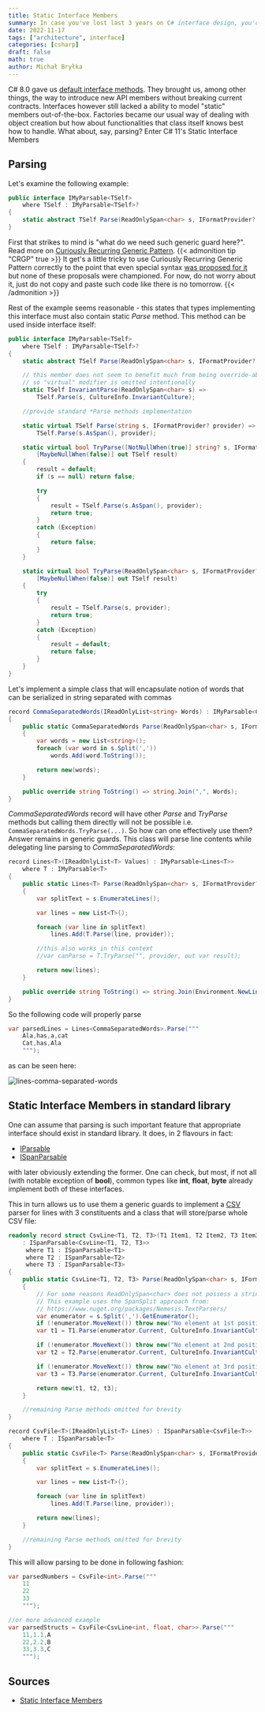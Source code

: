 ```yaml
---
title: Static Interface Members
summary: In case you've lost last 3 years on C# interface design, you'd better catch up before asking classic "abstract class vs interface" on next job interview. Things have changed. Thankfully, for the better   
date: 2022-11-17
tags: ["architecture", interface]
categories: [csharp]
draft: false
math: true
author: Michał Bryłka
---
```


C# 8.0 gave us [default interface methods](https://learn.microsoft.com/en-us/dotnet/csharp/language-reference/proposals/csharp-8.0/default-interface-methods). They brought us, among other things, the way to introduce new API members without breaking current contracts. Interfaces however still lacked a ability to model "static" members out-of-the-box. Factories became our usual way of dealing with object creation but how about functionalities that class itself knows best how to handle. What about, say, parsing? Enter C# 11's Static Interface Members

## Parsing
Let's examine the following example:
``` csharp
public interface IMyParsable<TSelf>
    where TSelf : IMyParsable<TSelf>?
{
    static abstract TSelf Parse(ReadOnlySpan<char> s, IFormatProvider? provider);
}        
```
First that strikes to mind is "what do we need such generic guard here?". Read more on [Curiously Recurring Generic Pattern](https://blog.stephencleary.com/2022/09/modern-csharp-techniques-1-curiously-recurring-generic-pattern.html). 
{{< admonition tip "CRGP" true >}}
It get's a little tricky to use Curiously Recurring Generic Pattern correctly to the point that even special syntax [was proposed for it](https://github.com/dotnet/csharplang/issues/4436#issuecomment-896981841) but none of these proposals were championed. For now, do not worry about it, just do not copy and paste such code like there is no tomorrow. 
{{< /admonition >}}

Rest of the example seems reasonable - this states that types implementing this interface must also contain static _Parse_ method. This method can be used inside interface itself:

``` csharp
public interface IMyParsable<TSelf>
    where TSelf : IMyParsable<TSelf>?
{
    static abstract TSelf Parse(ReadOnlySpan<char> s, IFormatProvider? provider); //provide implementation in implementing types 

    // this member does not seem to benefit much from being override-able 
    // so "virtual" modifier is omitted intentionally
    static TSelf InvariantParse(ReadOnlySpan<char> s) => 
        TSelf.Parse(s, CultureInfo.InvariantCulture);  

    //provide standard *Parse methods implementation 

    static virtual TSelf Parse(string s, IFormatProvider? provider) =>
        TSelf.Parse(s.AsSpan(), provider);

    static virtual bool TryParse([NotNullWhen(true)] string? s, IFormatProvider? provider, 
        [MaybeNullWhen(false)] out TSelf result)
    {
        result = default;
        if (s == null) return false;

        try
        {
            result = TSelf.Parse(s.AsSpan(), provider);
            return true;
        }
        catch (Exception)
        {
            return false;
        }
    }

    static virtual bool TryParse(ReadOnlySpan<char> s, IFormatProvider? provider, 
        [MaybeNullWhen(false)] out TSelf result)
    {
        try
        {
            result = TSelf.Parse(s, provider);
            return true;
        }
        catch (Exception)
        {
            result = default;
            return false;
        }
    }
}       
```


Let's implement a simple class that will encapsulate notion of words that can be serialized in string separated with commas

``` csharp
record CommaSeparatedWords(IReadOnlyList<string> Words) : IMyParsable<CommaSeparatedWords>
{
    public static CommaSeparatedWords Parse(ReadOnlySpan<char> s, IFormatProvider? provider)
    {
        var words = new List<string>();
        foreach (var word in s.Split(','))
            words.Add(word.ToString());

        return new(words);
    }

    public override string ToString() => string.Join(",", Words);
}
``` 

_CommaSeparatedWords_ record will have other _Parse_ and _TryParse_ methods but calling them directly will not be possible i.e. `CommaSeparatedWords.TryParse(...)`. So how can one effectively use them? Answer remains in generic guards. This class will parse line contents while delegating line parsing to _CommaSeparatedWords_:

``` csharp
record Lines<T>(IReadOnlyList<T> Values) : IMyParsable<Lines<T>>
    where T : IMyParsable<T>
{
    public static Lines<T> Parse(ReadOnlySpan<char> s, IFormatProvider? provider = null)
    {
        var splitText = s.EnumerateLines(); 

        var lines = new List<T>();

        foreach (var line in splitText)
            lines.Add(T.Parse(line, provider));

        //this also works in this context
        //var canParse = T.TryParse("", provider, out var result);

        return new(lines);
    }

    public override string ToString() => string.Join(Environment.NewLine, Values);
}
``` 

So the following code will properly parse 
``` csharp
var parsedLines = Lines<CommaSeparatedWords>.Parse("""
    Ala,has,a,cat
    Cat,has,Ala
    """);
``` 
as can be seen here:

![lines-comma-separated-words](lines-comma-separated-words.png)

## Static Interface Members in standard library 

One can assume that parsing is such important feature that appropriate interface should exist in standard library. It does, in 2 flavours in fact:
- [IParsable<TSelf>](https://learn.microsoft.com/en-us/dotnet/api/system.iparsable-1?view=net-7.0)
- [ISpanParsable<TSelf>](https://learn.microsoft.com/en-us/dotnet/api/system.ispanparsable-1?view=net-7.0)

with later obviously extending the former. One can check, but most, if not all (with notable exception of __bool__), common types like __int__, __float__, __byte__ already implement both of these interfaces. 

This in turn allows us to use them a generic guards to implement a [CSV](https://en.wikipedia.org/wiki/Comma-separated_values) parser for lines with 3 constituents and a class that will store/parse whole CSV file: 

``` csharp
readonly record struct CsvLine<T1, T2, T3>(T1 Item1, T2 Item2, T3 Item3) 
    : ISpanParsable<CsvLine<T1, T2, T3>>
     where T1 : ISpanParsable<T1>
     where T2 : ISpanParsable<T2>
     where T3 : ISpanParsable<T3>
{
    public static CsvLine<T1, T2, T3> Parse(ReadOnlySpan<char> s, IFormatProvider? provider = null)
    {
        // For some reasons ReadOnlySpan<char> does not possess a string.Split() equivalent. 
        // This example uses the SpanSplit approach from:
        // https://www.nuget.org/packages/Nemesis.TextParsers/
        var enumerator = s.Split(',').GetEnumerator();
        if (!enumerator.MoveNext()) throw new("No element at 1st position");
        var t1 = T1.Parse(enumerator.Current, CultureInfo.InvariantCulture);

        if (!enumerator.MoveNext()) throw new("No element at 2nd position");
        var t2 = T2.Parse(enumerator.Current, CultureInfo.InvariantCulture);

        if (!enumerator.MoveNext()) throw new("No element at 3rd position");
        var t3 = T3.Parse(enumerator.Current, CultureInfo.InvariantCulture);

        return new(t1, t2, t3);
    }

    //remaining Parse methods omitted for brevity
}

record CsvFile<T>(IReadOnlyList<T> Lines) : ISpanParsable<CsvFile<T>>
    where T : ISpanParsable<T>
{
    public static CsvFile<T> Parse(ReadOnlySpan<char> s, IFormatProvider? provider = null)
    {
        var splitText = s.EnumerateLines();

        var lines = new List<T>();

        foreach (var line in splitText)
            lines.Add(T.Parse(line, provider));

        return new(lines);
    }

    //remaining Parse methods omitted for brevity
}
``` 
This will allow parsing to be done in following fashion:

``` csharp
var parsedNumbers = CsvFile<int>.Parse("""
    11
    22
    33
    """);

//or more advanced example
var parsedStructs = CsvFile<CsvLine<int, float, char>>.Parse("""
    11,1.1,A
    22,2.2,B
    33,3.3,C
    """);
``` 


## Sources 
- [Static Interface Members](https://gist.github.com/MichalBrylka/faf99aed6a2c307a5cb9f763bed5e241)
